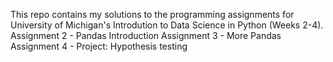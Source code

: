 This repo contains my solutions to the programming assignments for University of Michigan's Introdution to Data Science in Python (Weeks 2-4).
Assignment 2 - Pandas Introduction
Assignment 3 - More Pandas
Assignment 4 - Project: Hypothesis testing